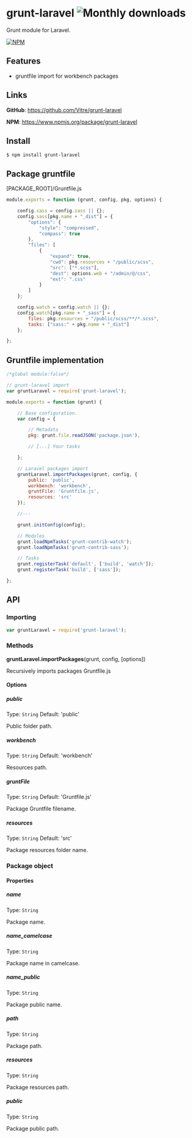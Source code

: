 grunt-laravel ![Monthly downloads](http://img.shields.io/npm/dm/grunt-laravel.svg)
=============

Grunt module for Laravel.

[![NPM](https://nodei.co/npm/grunt-laravel.png)](https://nodei.co/npm/grunt-laravel/)

Features
--------

  * gruntfile import for workbench packages

Links
-----

**GitHub**: https://github.com/Vitre/grunt-laravel

**NPM**: https://www.npmjs.org/package/grunt-laravel

Install
-------

    $ npm install grunt-laravel

Package gruntfile
-------------

[PACKAGE_ROOT]/Gruntfile.js

```javascript
module.exports = function (grunt, config, pkg, options) {

    config.sass = config.sass || {};
    config.sass[pkg.name + "_dist"] = {
        "options": {
            "style": "compressed",
            "compass": true
        },
        "files": [
            {
                "expand": true,
                "cwd": pkg.resources + "/public/scss",
                "src": ["*.scss"],
                "dest": options.web + "/admin/@/css",
                "ext": ".css"
            }
        ]
    };

    config.watch = config.watch || {};
    config.watch[pkg.name + "_sass"] = {
        files: pkg.resources + "/public/scss/**/*.scss",
        tasks: ["sass:" + pkg.name + "_dist"]
    };

};
```

Gruntfile implementation
------------------------

```javascript
/*global module:false*/

// grunt-laravel import
var gruntLaravel = require('grunt-laravel');

module.exports = function (grunt) {

    // Base configuration.
    var config = {

        // Metadata
        pkg: grunt.file.readJSON('package.json'),

        // [...] Your tasks

    };

    // Laravel packages import
    gruntLaravel.importPackages(grunt, config, {
        public: 'public',
        workbench: 'workbench',
        gruntFile: 'Gruntfile.js',
        resources: 'src'
    });

    //---

    grunt.initConfig(config);

    // Modules
    grunt.loadNpmTasks('grunt-contrib-watch');
    grunt.loadNpmTasks('grunt-contrib-sass');

    // Tasks
    grunt.registerTask('default', ['build', 'watch']);
    grunt.registerTask('build', ['sass']);

};

```

API
---

### Importing

```javascript
var gruntLaravel = require('grunt-laravel');
```

### Methods

**gruntLaravel.importPackages**(grunt, config, [options])

Recursively imports packages Gruntfile.js

#### Options

##### public

Type: `String` Default: 'public'

Public folder path.

##### workbench

Type: `String` Default: 'workbench'

Resources path.

##### gruntFile

Type: `String` Default: 'Gruntfile.js'

Package Gruntfile filename.

##### resources

Type: `String` Default: 'src'

Package resources folder name.



### Package object

#### Properties

##### name

Type: `String`

Package name.

##### name_camelcase

Type: `String`

Package name in camelcase.

##### name_public

Type: `String`

Package public name.

##### path

Type: `String`

Package path.

##### resources

Type: `String`

Package resources path.

##### public

Type: `String`

Package public path.
